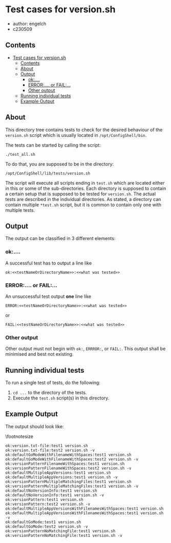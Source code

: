 # Test cases for version.sh

- author: engelch
- c230509

## Contents

- [Test cases for version.sh](#test-cases-for-versionsh)
  - [Contents](#contents)
  - [About](#about)
  - [Output](#output)
    - [ok:....](#ok)
    - [ERROR:.... or FAIL:...](#error-or-fail)
    - [Other output](#other-output)
  - [Running individual tests](#running-individual-tests)
  - [Example Output](#example-output)


## About

This directory tree contains tests to check for the desired behaviour of the `version.sh` script which is usually located in `/opt/ConfigShell/bin`.

The tests can be started by calling the script:

```shell
./test_all.sh
```

To do that, you are supposed to be in the directory:

```shell
/opt/ConfigShell/lib/tests/version.sh
```

The script will execute all scripts ending in `test.sh` which are located either in this or some of the sub-directories.
Each directory is supposed to contain a certain setup that is supposed to be tested for `version.sh`.
The actual tests are described in the individual directories.
As stated, a directory can contain multiple `*test.sh` script, but it is common to contain only one with multiple tests.

## Output

The output can be classified in 3 different elements:

### ok:....

A successful test has to output a line like

```shell
ok:<<testNameOrDirectoryName>>:<<what was tested>>
```

### ERROR:.... or FAIL:...

An unsuccessful test output **one** line like

```shell
ERROR:<<testNameOrDirectoryName>>:<<what was tested>>
```

or

```shell
FAIL:<<testNameOrDirectoryName>>:<<what was tested>>
```

### Other output

Other output must not begin with `ok:`, `ERRROR:`, or `FAIL:`. This output shall be minimised and best not existing.

## Running individual tests

To run a single test of tests, do the following:

1. `cd ...` to the directory of the tests.
2. Execute the `test.sh` script(s) in this directory.

## Example Output

The output should look like:

\footnotesize
```shell
ok:version.txt-file:test1 version.sh
ok:version.txt-file:test2 version.sh -v
ok:defaultGoModeWithFilenameWithSpaces:test1 version.sh
ok:defaultGoModeWithFilenameWithSpaces:test2 version.sh -v
ok:versionPatternFilenameWithSpaces:test1 version.sh
ok:versionPatternFilenameWithSpaces:test2 version.sh -v
ok:defaultMultipleAppVersions:test1 version.sh
ok:defaultMultipleAppVersions:test1 version.sh -v
ok:versionPatternMultipleMatchingFiles:test1 version.sh
ok:versionPatternMultipleMatchingFiles:test1 version.sh -v
ok:defaultNoVersionInfo:test1 version.sh
ok:defaultNoVersionInfo:test1 version.sh -v
ok:versionPattern:test1 version.sh
ok:versionPattern:test2 version.sh -v
ok:defaultMultipleAppVersionsWithFilenamesWithSpaces:test1 version.sh
ok:defaultMultipleAppVersionsWithFilenamesWithSpaces:test1 version.sh -v
ok:defaultGoMode:test1 version.sh
ok:defaultGoMode:test2 version.sh -v
ok:versionPatternNoMatchingFile:test1 version.sh
ok:versionPatternNoMatchingFile:test1 version.sh -v
```
